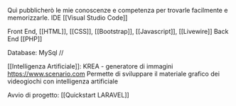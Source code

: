 Quì pubblicherò le mie conoscenze e competenza per trovarle facilmente e memorizzarle.
IDE
[[Visual Studio Code]]

Front End, [[HTML]], [[CSS]], [[Bootstrap]], [[Javascript]], [[Livewire]]
Back End
[[PHP]]

Database:
MySql
//

[[Intelligenza Artificiale]]:
KREA - generatore di immagini
https://www.scenario.com Permette di sviluppare il materiale grafico dei videogiochi con intelligenza artificiale

Avvio di progetto:
[[Quickstart LARAVEL]]